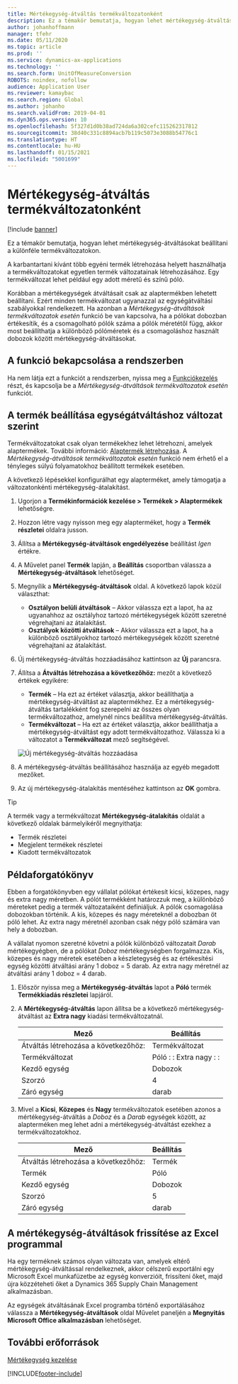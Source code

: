 ```yaml
---
title: Mértékegység-átváltás termékváltozatonként
description: Ez a témakör bemutatja, hogyan lehet mértékegység-átváltásokat beállítani a termékváltozatokon. Egy példát is tartalmaz a beállításra.
author: johanhoffmann
manager: tfehr
ms.date: 05/11/2020
ms.topic: article
ms.prod: ''
ms.service: dynamics-ax-applications
ms.technology: ''
ms.search.form: UnitOfMeasureConversion
ROBOTS: noindex, nofollow
audience: Application User
ms.reviewer: kamaybac
ms.search.region: Global
ms.author: johanho
ms.search.validFrom: 2019-04-01
ms.dyn365.ops.version: 10
ms.openlocfilehash: 5f327d1d0b38ad724da6a302cefc115262317812
ms.sourcegitcommit: 38d40c331c8894acb7b119c5073e3088b54776c1
ms.translationtype: HT
ms.contentlocale: hu-HU
ms.lasthandoff: 01/15/2021
ms.locfileid: "5001699"
---
```

# <a name="unit-of-measure-conversion-per-product-variant"></a>Mértékegység-átváltás termékváltozatonként

[!include [banner](../includes/banner.md)]

Ez a témakör bemutatja, hogyan lehet mértékegység-átváltásokat beállítani a különféle termékváltozatokon.

A karbantartani kívánt több egyéni termék létrehozása helyett használhatja a termékváltozatokat egyetlen termék változatainak létrehozásához. Egy termékváltozat lehet például egy adott méretű és színű póló.

Korábban a mértékegységek átváltásait csak az alaptermékben lehetett beállítani. Ezért minden termékváltozat ugyanazzal az egységátváltási szabályokkal rendelkezett. Ha azonban a *Mértékegység-átváltások termékváltozatok esetén* funkció be van kapcsolva, ha a pólókat dobozban értékesítik, és a csomagolható pólók száma a pólók méretétől függ, akkor most beállíthatja a különböző pólóméretek és a csomagoláshoz használt dobozok között mértékegység-átváltásokat.

## <a name="turn-on-the-feature-in-your-system"></a>A funkció bekapcsolása a rendszerben

Ha nem látja ezt a funkciót a rendszerben, nyissa meg a [Funkciókezelés](../../fin-ops-core/fin-ops/get-started/feature-management/feature-management-overview.md) részt, és kapcsolja be a *Mértékegység-átváltások termékváltozatok esetén* funkciót.

## <a name="set-up-a-product-for-unit-conversion-per-variant"></a>A termék beállítása egységátváltáshoz változat szerint

Termékváltozatokat csak olyan termékekhez lehet létrehozni, amelyek alaptermékek. További információ: [Alaptermék létrehozása](tasks/create-product-master.md). A *Mértékegység-átváltások termékváltozatok esetén* funkció nem érhető el a tényleges súlyú folyamatokhoz beállított termékek esetében.

A következő lépésekkel konfigurálhat egy alapterméket, amely támogatja a változatonkénti mértékegység-átalakítást.

1. Ugorjon a **Termékinformációk kezelése \> Termékek \> Alaptermékek** lehetőségre.
1. Hozzon létre vagy nyisson meg egy alapterméket, hogy a **Termék részletei** oldalra jusson.
1. Állítsa a **Mértékegység-átváltások engedélyezése** beállítást *Igen* értékre.
1. A Művelet panel **Termék** lapján, a **Beállítás** csoportban válassza a **Mértékegység-átváltások** lehetőséget.
1. Megnyílik a **Mértékegység-átváltások** oldal. A következő lapok közül választhat:

    - **Osztályon belüli átváltások** – Akkor válassza ezt a lapot, ha az ugyanahhoz az osztályhoz tartozó mértékegységek között szeretné végrehajtani az átalakítást.
    - **Osztályok közötti átváltások** – Akkor válassza ezt a lapot, ha a különböző osztályokhoz tartozó mértékegységek között szeretné végrehajtani az átalakítást.

1. Új mértékegység-átváltás hozzáadásához kattintson az **Új** parancsra.
1. Állítsa a **Átváltás létrehozása a következőhöz:** mezőt a következő értékek egyikére:

    - **Termék** – Ha ezt az értéket választja, akkor beállíthatja a mértékegység-átváltást az alaptermékhez. Ez a mértékegység-átváltás tartalékként fog szerepelni az összes olyan termékváltozathoz, amelynél nincs beállítva mértékegység-átváltás.
    - **Termékváltozat** – Ha ezt az értéket választja, akkor beállíthatja a mértékegység-átváltást egy adott termékváltozathoz. Válassza ki a változatot a **Termékváltozat** mező segítségével.

    ![Új mértékegység-átváltás hozzáadása](media/uom-new-conversion.png "Új mértékegység-átváltás hozzáadása")

1. A mértékegység-átváltás beállításához használja az egyéb megadott mezőket.
1. Az új mértékegység-átalakítás mentéséhez kattintson az **OK** gombra.

> [!TIP]
> A termék vagy a termékváltozat **Mértékegység-átalakítás** oldalát a következő oldalak bármelyikéről megnyithatja:
> 
> - Termék részletei
> - Megjelent termékek részletei
> - Kiadott termékváltozatok

## <a name="example-scenario"></a>Példaforgatókönyv

Ebben a forgatókönyvben egy vállalat pólókat értékesít kicsi, közepes, nagy és extra nagy méretben. A pólót termékként határozzuk meg, a különböző méreteket pedig a termék változataiként definiáljuk. A pólók csomagolása dobozokban történik. A kis, közepes és nagy méreteknél a dobozban öt póló lehet. Az extra nagy méretnél azonban csak négy póló számára van hely a dobozban.

A vállalat nyomon szeretné követni a pólók különböző változatait *Darab* mértékegyégben, de a pólókat *Doboz* mértékegységben forgalmazza. Kis, közepes és nagy méretek esetében a készletegység és az értékesítési egység közötti átváltási arány 1 doboz = 5 darab. Az extra nagy méretnél az átváltási arány 1 doboz = 4 darab.

1. Először nyissa meg a **Mértékegység-átváltás** lapot a **Póló** termék **Termékkiadás részletei** lapjáról.
1. A **Mértékegység-átváltás** lapon állítsa be a következő mértékegység-átváltást az **Extra nagy** kiadási termékváltozatnál.

    | Mező                 | Beállítás                 |
    |-----------------------|-------------------------|
    | Átváltás létrehozása a következőhöz: | Termékváltozat         |
    | Termékváltozat       | Póló : : Extra nagy : : |
    | Kezdő egység             | Dobozok                   |
    | Szorzó                | 4                       |
    | Záró egység               | darab                  |

1. Mivel a **Kicsi**, **Közepes** és **Nagy** termékváltozatok esetében azonos a mértékegység-átváltás a *Doboz* és a *Darab* egységek között, az alapterméken meg lehet adni a mértékegység-átváltást ezekhez a termékváltozatokhoz.

    | Mező                 | Beállítás |
    |-----------------------|---------|
    | Átváltás létrehozása a következőhöz: | Termék |
    | Termék               | Póló |
    | Kezdő egység             | Dobozok   |
    | Szorzó                | 5       |
    | Záró egység               | darab  |

## <a name="using-excel-to-update-the-unit-conversions"></a>A mértékegység-átváltások frissítése az Excel programmal

Ha egy terméknek számos olyan változata van, amelyek eltérő mértékegység-átváltással rendelkeznek, akkor célszerű exportálni egy Microsoft Excel munkafüzetbe az egység konverzióit, frissíteni őket, majd újra közzéteheti őket a Dynamics 365 Supply Chain Management alkalmazásban.

Az egységek átváltásának Excel programba történő exportálásához válassza a **Mértékegység-átváltások** oldal Művelet paneljén a **Megnyitás Microsoft Office alkalmazásban** lehetőséget.

## <a name="additional-resources"></a>További erőforrások

[Mértékegység kezelése](tasks/manage-unit-measure.md)


[!INCLUDE[footer-include](../../includes/footer-banner.md)]